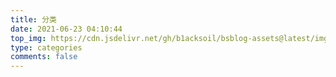 ```yaml
---
title: 分类
date: 2021-06-23 04:10:44
top_img: https://cdn.jsdelivr.net/gh/b1acksoil/bsblog-assets@latest/img/categories.jpg
type: categories
comments: false
---
```

